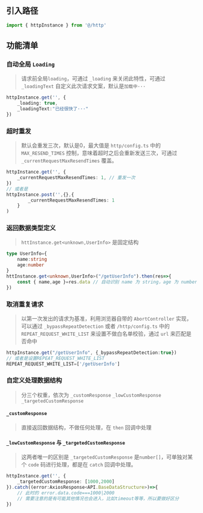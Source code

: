 ## 引入路径

```ts
import { httpInstance } from '@/http'
```

## 功能清单

### 自动全局 `Loading`

> 请求前全局`loading`，可通过 `_loading` 来关闭此特性，可通过 `_loadingText` 自定义此次请求文案，默认是`加载中···`

```ts
httpInstance.get('', {
    _loading: true,
    _loadingText:"已经很快了···"
})
```

### 超时重发

> 默认会重发三次，默认是0，最大值是 `http/config.ts` 中的 `MAX_RESEND_TIMES` 控制，意味着超时之后会重新发送三次，可通过 `_currentRequestMaxResendTimes` 覆盖。

```ts
httpInstance.get('', {
    _currentRequestMaxResendTimes: 1, // 重发一次
})
// 或者是
httpInstance.post('',{},{
        _currentRequestMaxResendTimes: 1
    }
)
```

### 返回数据类型定义

> `httInstance.get<unknown,UserInfo>` 是固定结构

```ts
type UserInfo={
    name:string
    age:number
}
httInstance.get<unknown,UserInfo>("/getUserInfo").then(res=>{
    const { name,age }=res.data // 自动识别 name 为 string，age 为 number
})
```

### 取消重复请求

> 以第一次发出的请求为基准，利用浏览器自带的 `AbortController` 实现，可以通过 `_bypassRepeatDetection` 或者 `/http/config.ts` 中的 `REPEAT_REQUEST_WHITE_LIST` 来设置不做白名单校验，通过 `url` 来匹配是否命中

```ts
httpInstance.get("/getUserInfo", {_bypassRepeatDetection:true})
// 或者是设置REPEAT_REQUEST_WHITE_LIST
REPEAT_REQUEST_WHITE_LIST=['/getUserInfo']
```

### 自定义处理数据结构

> 分三个权重，依次为 `_customResponse` `_lowCustomResponse` `_targetedCustomResponse`

#### `_customResponse`

> 直接返回数据结构，不做任何处理，在 `then` 回调中处理

#### `_lowCustomResponse` 与 `_targetedCustomResponse`

> 这两者唯一的区别是 `_targetedCustomResponse` 是`number[]`，可单独对某个 `code` 码进行处理，都是在 `catch` 回调中处理。

```ts
httpInstance.get('', {
    _targetedCustomResponse: [1000,2000]
}).catch((error:AxiosResponse<API.BaseDataStructure>)=>{
    // 此时的 error.data.code===1000|2000
    // 需要注意的是有可能其他情况也会进入，比如timeout等等，所以要做好区分
})
```